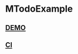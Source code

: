 MTodoExample
=====

## [DEMO](http://neundorf.vela.uberspace.de/MTodoExample/public)
## [CI](https://travis-ci.org/Naxmeify/MTodoExample)